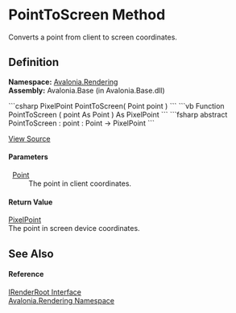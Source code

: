 # PointToScreen Method


Converts a point from client to screen coordinates.



## Definition
**Namespace:** <a href="N_Avalonia_Rendering">Avalonia.Rendering</a>  
**Assembly:** Avalonia.Base (in Avalonia.Base.dll)

<Tabs groupId="api-code-preview">
<TabItem value="csharp" label="C#">
```csharp
PixelPoint PointToScreen(
	Point point
)
```
</TabItem>
<TabItem value="vb" label="VB">
```vb
Function PointToScreen ( 
	point As Point
) As PixelPoint
```
</TabItem>
<TabItem value="fsharp" label="F#">
```fsharp
abstract PointToScreen : 
        point : Point -> PixelPoint 
```
</TabItem>
</Tabs>



<a href="https://github.com/AvaloniaUI/Avalonia/tree/master/src/Avalonia.Base/Rendering/IRenderRoot.cs" title="View the source code">View Source</a>



#### Parameters
<dl><dt>  <a href="T_Avalonia_Point">Point</a></dt><dd>The point in client coordinates.</dd></dl>

#### Return Value
<a href="T_Avalonia_PixelPoint">PixelPoint</a>  
The point in screen device coordinates.

## See Also


#### Reference
<a href="T_Avalonia_Rendering_IRenderRoot">IRenderRoot Interface</a>  
<a href="N_Avalonia_Rendering">Avalonia.Rendering Namespace</a>  

